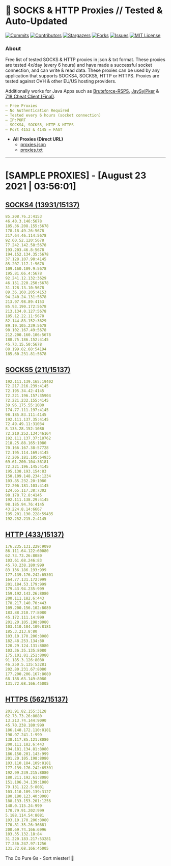 <!-- MARKDOWN LINKS & IMAGES -->
<!-- https://www.markdownguide.org/basic-syntax/#reference-style-links -->
[contributors-shield]: https://img.shields.io/github/contributors/KaiBurton/free-proxies-autoupdated?style=for-the-badge
[contributors-url]: https://github.com/KaiBurton/free-proxies-autoupdated/graphs/contributors
[forks-shield]: https://img.shields.io/github/forks/KaiBurton/free-proxies-autoupdated?style=for-the-badge
[forks-url]: https://github.com/KaiBurton/free-proxies-autoupdated/network/members
[stars-shield]: https://img.shields.io/github/stars/KaiBurton/free-proxies-autoupdated?style=for-the-badge
[stars-url]: https://github.com/KaiBurton/free-proxies-autoupdated/stargazers
[issues-shield]: https://img.shields.io/github/issues/KaiBurton/free-proxies-autoupdated?style=for-the-badge
[issues-url]: https://github.com/KaiBurton/free-proxies-autoupdated/issues
[license-shield]: https://img.shields.io/github/license/KaiBurton/free-proxies-autoupdated?style=for-the-badge
[license-url]: https://github.com/KaiBurton/free-proxies-autoupdated/blob/main/LICENSE
[commit-shield]: https://img.shields.io/github/last-commit/KaiBurton/free-proxies-autoupdated?style=for-the-badge
[commit-url]: https://github.com/KaiBurton/free-proxies-autoupdated/commits/main

# 🎁 SOCKS & HTTP Proxies // Tested & Auto-Updated

[![Commits][commit-shield]][commit-url]
[![Contributors][contributors-shield]][contributors-url]
[![Stargazers][stars-shield]][stars-url]
[![Forks][forks-shield]][forks-url]
[![Issues][issues-shield]][issues-url]
[![MIT License][license-shield]][license-url]

### About
Free list of tested SOCKS & HTTP proxies in json & txt format. These proxies are tested 4x/day (every 6 hours) and have made a successful socket connection, and can write & read data. These proxies can be used by any application that supports SOCKS4, SOCKS5, HTTP or HTTPS. Proxies are tested against OVH & other EU/US hosting providers.

Additionally works for Java Apps such as [Bruteforce-RSPS](https://github.com/KaiBurton/Bruteforce-RSPS), [JaySyiPker](https://github.com/JayArrowz/JaySyiPker) & [718 Cheat Client (Final)](https://github.com/KaiBurton/718-Cheat-Client-Final). 

```yaml
— Free Proxies
— No Authentication Required
— Tested every 6 hours (socket connection)
— IP:PORT
— SOCKS4, SOCKS5, HTTP & HTTPS
— Port 4153 & 4145 = FAST
```

- **All Proxies (Direct URL)**
  - [proxies.json](https://raw.githubusercontent.com/KaiBurton/free-proxies-autoupdated/main/proxies.json)
  - [proxies.txt](https://raw.githubusercontent.com/KaiBurton/free-proxies-autoupdated/main/proxies.txt)

---

# [SAMPLE PROXIES] - [August 23 2021 | 03:56:01]

## [SOCKS4 (13931/15137)](https://raw.githubusercontent.com/KaiBurton/free-proxies-autoupdated/main/proxies-socks4.txt)
```yaml
85.208.76.2:4153
46.40.3.146:5678
185.36.208.155:5678
178.18.49.26:5678
217.64.46.114:5678
92.60.52.120:5678
77.242.142.58:5678
193.203.46.8:5678
194.152.134.35:5678
37.128.107.98:4145
85.207.117.1:5678
109.160.109.9:5678
195.81.66.4:5678
92.241.12.132:3629
46.151.220.250:5678
31.128.13.10:5678
89.36.160.205:4153
94.240.24.131:5678
213.97.98.89:4153
85.93.190.172:5678
213.134.0.127:5678
185.12.22.11:5678
82.144.83.152:3629
89.19.105.239:5678
90.102.167.49:5678
212.200.160.106:5678
188.75.186.152:4145
45.73.15.50:5678
88.199.82.68:54194
185.60.231.81:5678
```

## [SOCKS5 (211/15137)](https://raw.githubusercontent.com/KaiBurton/free-proxies-autoupdated/main/proxies-socks5.txt)
```yaml
192.111.139.165:19402
72.217.216.239:4145
72.195.34.42:4145
72.221.196.157:35904
72.221.232.155:4145
39.96.175.55:1080
174.77.111.197:4145
98.185.83.111:4145
192.111.137.35:4145
72.49.49.11:31034
8.135.28.152:1080
72.210.252.134:46164
192.111.137.37:18762
218.25.88.165:1080
70.166.167.38:57728
72.195.114.169:4145
72.206.181.105:64935
69.61.200.104:36181
72.221.196.145:4145
195.138.193.154:83
150.109.148.234:1234
103.85.232.20:1080
72.206.181.103:4145
124.65.117.38:7302
98.178.72.8:4145
192.111.138.29:4145
98.185.94.76:4145
43.224.8.14:6667
195.201.130.228:59435
192.252.215.2:4145
```

## [HTTP (433/15137)](https://raw.githubusercontent.com/KaiBurton/free-proxies-autoupdated/main/proxies-http.txt)
```yaml
176.235.131.229:9090
86.111.64.122:60080
62.73.73.26:8080
103.61.68.246:83
45.70.238.180:999
83.136.186.193:999
177.139.176.242:65301
164.77.131.172:999
201.184.53.179:999
179.43.94.235:999
159.192.143.26:8080
200.111.182.6:443
178.217.140.70:443
109.200.156.102:8080
183.88.210.77:8080
45.172.111.14:999
201.20.105.198:8080
103.110.184.109:8181
185.3.213.8:80
103.10.170.206:8080
182.48.253.134:80
120.29.124.131:8080
103.36.35.135:8080
175.101.81.251:8080
91.185.3.126:8080
46.250.5.135:53281
202.80.231.67:8080
177.200.206.167:8080
68.188.63.149:8080
131.72.68.166:45005
```

## [HTTPS (562/15137)](https://raw.githubusercontent.com/KaiBurton/free-proxies-autoupdated/main/proxies-https.txt)
```yaml
201.91.82.155:3128
62.73.73.26:8080
13.213.74.144:9090
45.70.238.180:999
186.148.172.110:8181
190.97.241.1:999
138.117.85.121:8080
200.111.182.6:443
194.181.134.81:8080
186.150.201.143:999
201.20.105.198:8080
103.110.184.109:8181
177.139.176.242:65301
192.99.239.215:8080
180.211.192.61:8080
151.106.34.139:1080
79.131.122.5:8081
103.110.109.139:3127
180.180.123.40:8080
188.133.153.201:1256
148.0.115.24:999
170.79.91.202:999
5.188.114.54:8081
103.10.170.206:8080
170.81.35.26:36681
200.69.74.166:6996
103.35.132.18:84
31.220.183.217:53281
77.236.247.97:1256
131.72.68.166:45005
```



Thx Co Pure Gs - Sort miester! 💟